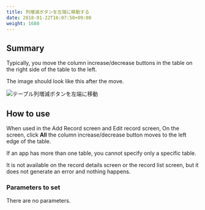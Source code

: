 ```yaml
---
title: 列増減ボタンを左端に移動する
date: 2018-01-22T16:07:50+09:00
weight: 1680
---
```

## Summary

Typically, you move the column increase/decrease buttons in the table on the right side of the table to the left.

The image should look like this after the move.

![テーブル列増減ボタンを左端に移動](/images/ja/actions/table/move_table_button_to_leftside/1.png)

## How to use

When used in the Add Record screen and Edit record screen, On the screen, click **All** the column increase/decrease button moves to the left edge of the table.

If an app has more than one table, you cannot specify only a specific table.

It is not available on the record details screen or the record list screen, but it does not generate an error and nothing happens.

### Parameters to set

There are no parameters.
